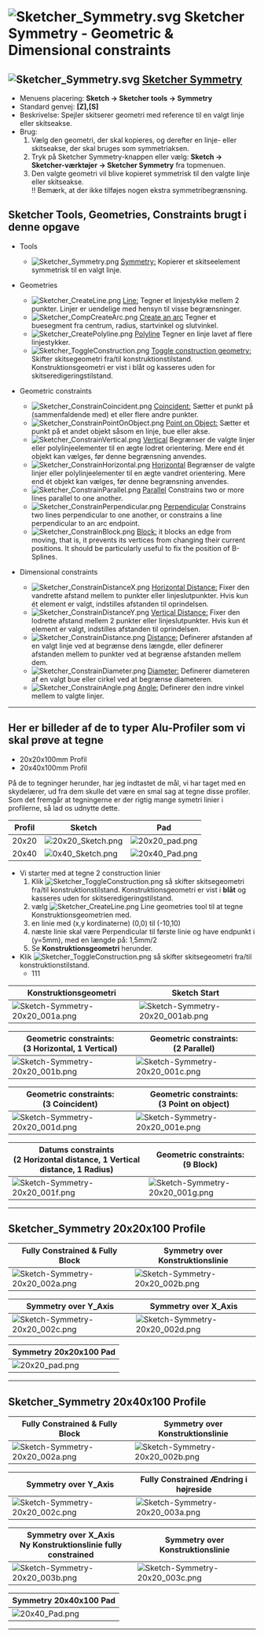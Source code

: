 # ![Sketcher_Symmetry.svg](./Images/Icon64/Sketcher_Symmetry.png) Sketcher Symmetry - Geometric & Dimensional constraints

## ![Sketcher_Symmetry.svg](./Images/Icon32/Sketcher_Symmetry.png) [Sketcher Symmetry](https://wiki.freecadweb.org/Sketcher_Symmetry)

* Menuens placering: **Sketch → Sketcher tools → Symmetry**
* Standard genvej: **[Z],[S]**
* Beskrivelse: Spejler skitserer geometri med reference til en valgt linje eller skitseakse.
* Brug: 
  1. Vælg den geometri, der skal kopieres, og derefter en linje- eller skitseakse, der skal bruges som symmetriaksen.
  2. Tryk på Sketcher Symmetry-knappen eller vælg: **Sketch → Sketcher-værktøjer → Sketcher Symmetry** fra topmenuen.
  3. Den valgte geometri vil blive kopieret symmetrisk til den valgte linje eller skitseakse.  
  !! Bemærk, at der ikke tilføjes nogen ekstra symmetribegrænsning.

## Sketcher Tools, Geometries, Constraints brugt i denne opgave

* Tools
  * ![Sketcher_Symmetry.png](./Images/Icon32/Sketcher_Symmetry.png) [Symmetry:](https://wiki.freecadweb.org/Sketcher_Symmetry)  Kopierer et skitseelement symmetrisk til en valgt linje.
* Geometries
  * ![Sketcher_CreateLine.png](./Images/Icon32/Sketcher_CreateLine.png) [Line:](https://wiki.freecadweb.org/Sketcher_CreateLine)  Tegner et linjestykke mellem 2 punkter. Linjer er uendelige med hensyn til visse begrænsninger.
  * ![Sketcher_CompCreateArc.png](./Images/Icon32/Sketcher_CreateArc.png) [Create an arc](https://wiki.freecadweb.org/Sketcher_CompCreateArc) Tegner et buesegment fra centrum, radius, startvinkel og slutvinkel.
  * ![Sketcher_CreatePolyline.png](./Images/Icon32/Sketcher_CreatePolyline.png) [Polyline](https://wiki.freecadweb.org/Sketcher_CreatePolyline) Tegner en linje lavet af flere linjestykker.
  * ![Sketcher_ToggleConstruction.png](./Images/Icon32/Sketcher_ToggleConstruction.png) [Toggle construction geometry:](https://wiki.freecadweb.org/Sketcher_ToggleConstruction) Skifter skitsegeometri fra/til konstruktionstilstand. Konstruktionsgeometri er vist i blåt og kasseres uden for skitseredigeringstilstand.

* Geometric constraints
  * ![Sketcher_ConstrainCoincident.png](./Images/Icon32/Sketcher_ConstrainCoincident.png) [Coincident:](https://wiki.freecadweb.org/Sketcher_ConstrainCoincident) Sætter et punkt på (sammenfaldende med) et eller flere andre punkter.
  * ![Sketcher_ConstrainPointOnObject.png](./Images/Icon32/Sketcher_ConstrainPointOnObject.png) [Point on Object:](https://wiki.freecadweb.org/Sketcher_ConstrainPointOnObject) Sætter et punkt på et andet objekt såsom en linje, bue eller akse.
  * ![Sketcher_ConstrainVertical.png](./Images/Icon32/Sketcher_ConstrainVertical.png) [Vertical](https://wiki.freecadweb.org/Sketcher_ConstrainVertical) Begrænser de valgte linjer eller polylinjeelementer til en ægte lodret orientering. Mere end ét objekt kan vælges, før denne begrænsning anvendes.
  * ![Sketcher_ConstrainHorizontal.png](./Images/Icon32/Sketcher_ConstrainHorizontal.png) [Horizontal](https://wiki.freecadweb.org/Sketcher_ConstrainHorizontal) Begrænser de valgte linjer eller polylinjeelementer til en ægte vandret orientering. Mere end ét objekt kan vælges, før denne begrænsning anvendes.
  * ![Sketcher_ConstrainParallel.png](./Images/Icon32/Sketcher_ConstrainParallel.png) [Parallel](https://wiki.freecadweb.org/Sketcher_ConstrainParallel) Constrains two or more lines parallel to one another.
  * ![Sketcher_ConstrainPerpendicular.png](./Images/Icon32/Sketcher_ConstrainPerpendicular.png) [Perpendicular](https://wiki.freecadweb.org/Sketcher_ConstrainPerpendicular) Constrains two lines perpendicular to one another, or constrains a line perpendicular to an arc endpoint.
  * ![Sketcher_ConstrainBlock.png](./Images/Icon32/Sketcher_ConstrainBlock.png) [Block:](https://wiki.freecadweb.org/Sketcher_ConstrainBlock) it blocks an edge from moving, that is, it prevents its vertices from changing their current positions. It should be particularly useful to fix the position of B-Splines. 
* Dimensional constraints
  * ![Sketcher_ConstrainDistanceX.png](./Images/Icon32/Sketcher_ConstrainDistanceX.png) [Horizontal Distance:](https://wiki.freecadweb.org/Sketcher_ConstrainDistanceX) Fixer den vandrette afstand mellem to punkter eller linjeslutpunkter. Hvis kun ét element er valgt, indstilles afstanden til oprindelsen.
  * ![Sketcher_ConstrainDistanceY.png](./Images/Icon32/Sketcher_ConstrainDistanceY.png) [Vertical Distance:](https://wiki.freecadweb.org/Sketcher_ConstrainDistanceY) Fixer den lodrette afstand mellem 2 punkter eller linjeslutpunkter. Hvis kun ét element er valgt, indstilles afstanden til oprindelsen.
  * ![Sketcher_ConstrainDistance.png](./Images/Icon32/Sketcher_ConstrainDistance.png) [Distance:](https://wiki.freecadweb.org/Sketcher_ConstrainDistance) Definerer afstanden af en valgt linje ved at begrænse dens længde, eller definerer afstanden mellem to punkter ved at begrænse afstanden mellem dem.
  * ![Sketcher_ConstrainDiameter.png](./Images/Icon32/Sketcher_ConstrainDiameter.png) [Diameter:](https://wiki.freecadweb.org/Sketcher_ConstrainDiameter) Definerer diameteren af en valgt bue eller cirkel ved at begrænse diameteren.
  * ![Sketcher_ConstrainAngle.png](./Images/Icon32/Sketcher_ConstrainAngle.png) [Angle:](https://wiki.freecadweb.org/Sketcher_ConstrainAngle) Definerer den indre vinkel mellem to valgte linjer.

<hr>

## Her er billeder af de to typer Alu-Profiler som vi skal prøve at tegne

* 20x20x100mm Profil
* 20x40x100mm Profil

På de to tegninger herunder, har jeg indtastet de mål, vi har taget med en skydelærer, ud fra dem skulle det være en smal sag at tegne disse profiler. Som det fremgår at tegningerne er der rigtig mange symetri linier i profilerne, så lad os udnytte dette.


| Profil | Sketch | Pad |
| ---  | --- | --- |
|20x20 | ![20x20_Sketch.png](./Images/Sketch002/20x20_Sketch.png)| ![20x20_pad.png](./Images/Sketch002/20x20_pad.png) |
|20x40 | ![0x40_Sketch.png](./Images/Sketch002/20x40_Sketch.png) | ![20x40_Pad.png](./Images/Sketch002/20x40_Pad.png) |

* Vi starter med at tegne 2 construction linier
  1. Klik ![Sketcher_ToggleConstruction.png](./Images/Icon32/Sketcher_ToggleConstruction.png) så skifter skitsegeometri fra/til konstruktionstilstand. Konstruktionsgeometri er vist i **blåt** og kasseres uden for skitseredigeringstilstand.
  2. vælg ![Sketcher_CreateLine.png](./Images/Icon32/Sketcher_CreateLine.png) Line geometries tool til at tegne Konstruktionsgeometrien med.
  3. en linie med (x,y kordinaterne) (0,0) til (-10,10)
  4. næste linie skal være Perpendicular til første linie og have endpunkt i (y=5mm), med en længde på: 1,5mm/2
  5. Se **Konstruktionsgeometri** herunder.
* Klik ![Sketcher_ToggleConstruction.png](./Images/Icon32/Sketcher_ToggleConstruction.png) så skifter skitsegeometri fra/til konstruktionstilstand. 
  * 111



|Konstruktionsgeometri|Sketch Start|
| --- | --- |
|![Sketch-Symmetry-20x20_001a.png](./Images/Sketch002/Sketch-Symmetry-20x20_001a.png)|![Sketch-Symmetry-20x20_001ab.png](./Images/Sketch002/Sketch-Symmetry-20x20_001ab.png) |




|Geometric constraints:<br>(3 Horizontal, 1 Vertical)|Geometric constraints:<br>(2 Parallel)|
|--- |--- |
|![Sketch-Symmetry-20x20_001b.png](./Images/Sketch002/Sketch-Symmetry-20x20_001b.png)|![Sketch-Symmetry-20x20_001c.png](./Images/Sketch002/Sketch-Symmetry-20x20_001c.png)|

|Geometric constraints:<br>(3 Coincident)|Geometric constraints:<br>(3 Point on object)|
|--- |--- |
|![Sketch-Symmetry-20x20_001d.png](./Images/Sketch002/Sketch-Symmetry-20x20_001d.png)|![Sketch-Symmetry-20x20_001e.png](./Images/Sketch002/Sketch-Symmetry-20x20_001e.png)|

|Datums constraints<br>(2 Horizontal distance, 1 Vertical distance, 1 Radius)|Geometric constraints:<br>(9 Block) |
|--- |--- |
|![Sketch-Symmetry-20x20_001f.png](./Images/Sketch002/Sketch-Symmetry-20x20_001f.png)|![Sketch-Symmetry-20x20_001g.png](./Images/Sketch002/Sketch-Symmetry-20x20_001g.png)|
<hr>

## Sketcher_Symmetry 20x20x100 Profile

|Fully Constrained & Fully Block |Symmetry over Konstruktionslinie |
| --- | --- |
|![Sketch-Symmetry-20x20_002a.png](./Images/Sketch002/Sketch-Symmetry-20x20_002a.png)|![Sketch-Symmetry-20x20_002b.png](./Images/Sketch002/Sketch-Symmetry-20x20_002b.png)|

|Symmetry over Y_Axis|Symmetry over X_Axis|
| --- | --- |
|![Sketch-Symmetry-20x20_002c.png](./Images/Sketch002/Sketch-Symmetry-20x20_002c.png)|![Sketch-Symmetry-20x20_002d.png](./Images/Sketch002/Sketch-Symmetry-20x20_002d.png)|

|Symmetry 20x20x100 Pad|
| --- |
|![20x20_pad.png](./Images/Sketch002/20x20_pad.png)|

<hr>

## Sketcher_Symmetry 20x40x100 Profile

|Fully Constrained & Fully Block |Symmetry over Konstruktionslinie |
| --- | --- |
|![Sketch-Symmetry-20x20_002a.png](./Images/Sketch002/Sketch-Symmetry-20x20_002a.png)|![Sketch-Symmetry-20x20_002b.png](./Images/Sketch002/Sketch-Symmetry-20x20_002b.png)|

|Symmetry over Y_Axis|Fully Constrained Ændring i højreside|
| --- | --- |
|![Sketch-Symmetry-20x20_002c.png](./Images/Sketch002/Sketch-Symmetry-20x20_002c.png)|![Sketch-Symmetry-20x20_003a.png](./Images/Sketch002/Sketch-Symmetry-20x20_003a.png)|

|Symmetry over X_Axis<br>Ny Konstruktionslinie fully constrained|Symmetry over Konstruktionslinie  |
| --- | --- |
|![Sketch-Symmetry-20x20_003b.png](./Images/Sketch002/Sketch-Symmetry-20x20_003b.png)|![Sketch-Symmetry-20x20_003c.png](./Images/Sketch002/Sketch-Symmetry-20x20_003c.png)|

|Symmetry 20x40x100 Pad|
| --- |
|![20x40_Pad.png](./Images/Sketch002/20x40_Pad.png)|

<hr>
